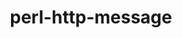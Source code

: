 ---
title: "perl-http-message"
layout: cache
categories: [package, develop]
meta: {"compilers": ["none"], "num_specs": 16, "num_specs_by_stack": {"data-vis-sdk": 7, "e4s": 7, "hep": 9, "root": 16}, "oss": ["ubuntu20.04", "ubuntu22.04"], "platforms": ["linux"], "stacks": ["data-vis-sdk", "e4s", "hep", "root"], "targets": ["x86_64_v3"], "versions": ["6.45"]}
spec_details: [{"compiler": "none", "hash": "2gt4sxaenuk3sbamzprkinfry3xrdzhu", "os": "ubuntu22.04", "platform": "linux", "size": "-", "stacks": ["e4s", "hep", "root"], "target": "x86_64_v3", "variants": ["build_system=perl"], "versions": ["6.45"]}, {"compiler": "none", "hash": "2o6drjde2pgo2ew3bcqlyzsy6dpl7vpe", "os": "ubuntu20.04", "platform": "linux", "size": "-", "stacks": ["data-vis-sdk", "root"], "target": "x86_64_v3", "variants": ["build_system=perl"], "versions": ["6.45"]}, {"compiler": "none", "hash": "3sbjat3dewr34qtp665lntrck4wojtra", "os": "ubuntu20.04", "platform": "linux", "size": "-", "stacks": ["data-vis-sdk", "root"], "target": "x86_64_v3", "variants": ["build_system=perl"], "versions": ["6.45"]}, {"compiler": "none", "hash": "clzk4qekq4eo3h3cyjf6rtbzgrydf5gz", "os": "ubuntu20.04", "platform": "linux", "size": "-", "stacks": ["data-vis-sdk", "root"], "target": "x86_64_v3", "variants": ["build_system=perl"], "versions": ["6.45"]}, {"compiler": "none", "hash": "ct5j2oeq4wb6ucceyy2mfykdxvdkfzl7", "os": "ubuntu22.04", "platform": "linux", "size": "-", "stacks": ["hep", "root"], "target": "x86_64_v3", "variants": ["build_system=perl"], "versions": ["6.45"]}, {"compiler": "none", "hash": "ee3ncqph2jqknbkj2ez32p6xhoco66ik", "os": "ubuntu20.04", "platform": "linux", "size": "-", "stacks": ["data-vis-sdk", "root"], "target": "x86_64_v3", "variants": ["build_system=perl"], "versions": ["6.45"]}, {"compiler": "none", "hash": "evhvafizy6voxxgdub4fupc7elz2idzk", "os": "ubuntu20.04", "platform": "linux", "size": "-", "stacks": ["data-vis-sdk", "root"], "target": "x86_64_v3", "variants": ["build_system=perl"], "versions": ["6.45"]}, {"compiler": "none", "hash": "gzzytf7gsr27loa4ylhqg725rn6zlgiz", "os": "ubuntu20.04", "platform": "linux", "size": "-", "stacks": ["data-vis-sdk", "root"], "target": "x86_64_v3", "variants": ["build_system=perl"], "versions": ["6.45"]}, {"compiler": "none", "hash": "imsd6vtn3llshz73b6llvs6tbmrmswqk", "os": "ubuntu22.04", "platform": "linux", "size": "-", "stacks": ["e4s", "hep", "root"], "target": "x86_64_v3", "variants": ["build_system=perl"], "versions": ["6.45"]}, {"compiler": "none", "hash": "jy4tc3qeesl4g6g7ngfvkubpgaizht35", "os": "ubuntu22.04", "platform": "linux", "size": "-", "stacks": ["e4s", "hep", "root"], "target": "x86_64_v3", "variants": ["build_system=perl"], "versions": ["6.45"]}, {"compiler": "none", "hash": "ockp62pwkmx2uozimxvmhn6gc4mld346", "os": "ubuntu22.04", "platform": "linux", "size": "-", "stacks": ["e4s", "hep", "root"], "target": "x86_64_v3", "variants": ["build_system=perl"], "versions": ["6.45"]}, {"compiler": "none", "hash": "owsel4wvwirez7dbpk5bgvjkdauewp4a", "os": "ubuntu22.04", "platform": "linux", "size": "-", "stacks": ["e4s", "hep", "root"], "target": "x86_64_v3", "variants": ["build_system=perl"], "versions": ["6.45"]}, {"compiler": "none", "hash": "veuc26ojyh4qck3252u5nackm643taze", "os": "ubuntu20.04", "platform": "linux", "size": "-", "stacks": ["data-vis-sdk", "root"], "target": "x86_64_v3", "variants": ["build_system=perl"], "versions": ["6.45"]}, {"compiler": "none", "hash": "vg5hrmoimiy5uadbzpqgptnayg6qrh7r", "os": "ubuntu22.04", "platform": "linux", "size": "-", "stacks": ["hep", "root"], "target": "x86_64_v3", "variants": ["build_system=perl"], "versions": ["6.45"]}, {"compiler": "none", "hash": "vrfkzrz2ahhs4g7df3ggf635ofbpm22q", "os": "ubuntu22.04", "platform": "linux", "size": "-", "stacks": ["e4s", "hep", "root"], "target": "x86_64_v3", "variants": ["build_system=perl"], "versions": ["6.45"]}, {"compiler": "none", "hash": "xyd2ut23jytr23s2uly4oronokbr42kl", "os": "ubuntu22.04", "platform": "linux", "size": "-", "stacks": ["e4s", "hep", "root"], "target": "x86_64_v3", "variants": ["build_system=perl"], "versions": ["6.45"]}]
---